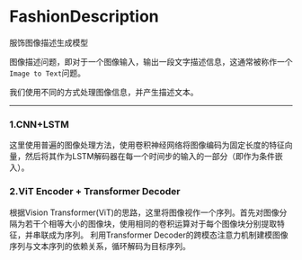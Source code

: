 # FashionDescription
服饰图像描述生成模型

图像描述问题，即对于一个图像输入，输出一段文字描述信息，这通常被称作一个`Image to Text`问题。

我们使用不同的方式处理图像信息，并产生描述文本。

------
### 1.CNN+LSTM
这里使用普遍的图像处理方法，使用卷积神经网络将图像编码为固定长度的特征向量，然后将其作为LSTM解码器在每一个时间步的输入的一部分（即作为条件嵌入）。

### 2.ViT Encoder + Transformer Decoder
根据Vision Transformer(ViT)的思路，这里将图像视作一个序列。首先对图像分隔为若干个相等大小的图像块，使用相同的卷积运算对于每个图像块分别提取特征，并串联成为序列。
利用Transformer Decoder的跨模态注意力机制建模图像序列与文本序列的依赖关系，循环解码为目标序列。
